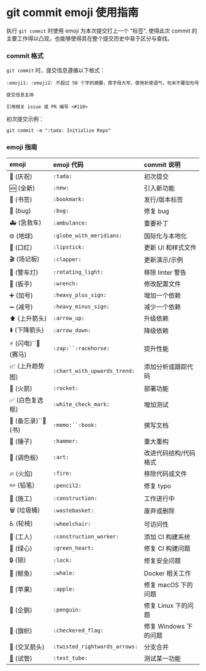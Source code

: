 # git commit emoji 使用指南

执行 `git commit` 时使用 emoji 为本次提交打上一个 "标签", 使得此次 commit 的主要工作得以凸现，也能够使得其在整个提交历史中易于区分与查找。


### commit 格式

`git commit` 时，提交信息遵循以下格式：

```shell
:emoji1: :emoji2: 不超过 50 个字的摘要，首字母大写，使用祈使语气，句末不要加句号

提交信息主体

引用相关 issue 或 PR 编号 <#110>
```

初次提交示例：

```shell
git commit -m ":tada: Initialize Repo"
```

### emoji 指南

| emoji                                        | emoji 代码                      | commit 说明           |
| :------------------------------------------- | :------------------------------ | :-------------------- |
| 🎉 (庆祝)                                    | `:tada:`                      | 初次提交              |
| 🆕 (全新)                                    | `:new:`                       | 引入新功能            |
| 🔖 (书签)                                    | `:bookmark:`                  | 发行/版本标签         |
| 🐛 (bug)                                     | `:bug:`                       | 修复 bug              |
| 🚑 (急救车)                                  | `:ambulance:`                 | 重要补丁              |
| 🌐 (地球)                                    | `:globe_with_meridians:`      | 国际化与本地化        |
| 💄 (口红)                                    | `:lipstick:`                  | 更新 UI 和样式文件    |
| 🎬 (场记板)                                  | `:clapper:`                   | 更新演示/示例         |
| 🚨 (警车灯)                                  | `:rotating_light:`            | 移除 linter 警告      |
| 🔧 (扳手)                                    | `:wrench:`                    | 修改配置文件          |
| ➕ (加号)                                    | `:heavy_plus_sign:`           | 增加一个依赖          |
| ➖ (减号)                                    | `:heavy_minus_sign:`          | 减少一个依赖          |
| ⬆️ (上升箭头)                              | `:arrow_up:`                  | 升级依赖              |
| ⬇️ (下降箭头)                              | `:arrow_down:`                | 降级依赖              |
| ⚡ (闪电)``🐎 (赛马)                         | `:zap:``:racehorse:`          | 提升性能              |
| 📈 (上升趋势图)                              | `:chart_with_upwards_trend:`  | 添加分析或跟踪代码    |
| 🚀 (火箭)                                    | `:rocket:`                    | 部署功能              |
| ✅ (白色复选框)                              | `:white_check_mark:`          | 增加测试              |
| 📝 (备忘录)``📖 (书)                         | `:memo:``:book:`              | 撰写文档              |
| 🔨 (锤子)                                    | `:hammer:`                    | 重大重构              |
| 🎨 (调色板)                                  | `:art:`                       | 改进代码结构/代码格式 |
| 🔥 (火焰)                                    | `:fire:`                      | 移除代码或文件        |
| ✏️ (铅笔)                                  | `:pencil2:`                   | 修复 typo             |
| 🚧 (施工)                                    | `:construction:`              | 工作进行中            |
| 🗑️ (垃圾桶)                                | `:wastebasket:`               | 废弃或删除            |
| ♿ (轮椅)                                    | `:wheelchair:`                | 可访问性              |
| 👷 (工人)                                    | `:construction_worker:`       | 添加 CI 构建系统      |
| 💚 (绿心)                                    | `:green_heart:`               | 修复 CI 构建问题      |
| 🔒 (锁)                                      | `:lock:`                      | 修复安全问题          |
| 🐳 (鲸鱼)                                    | `:whale:`                     | Docker 相关工作       |
| 🍎 (苹果)                                    | `:apple:`                     | 修复 macOS 下的问题   |
| 🐧 (企鹅)                                    | `:penguin:`                   | 修复 Linux 下的问题   |
| 🏁 (旗帜)                                    | `:checkered_flag:`            | 修复 Windows 下的问题 |
| 🔀 (交叉箭头)                                | `:twisted_rightwards_arrows:` | 分支合并              |
| [🧪](https://emojipedia.org/test-tube/) (试管) | `:test_tube:`                 | 测试某一功能          |
